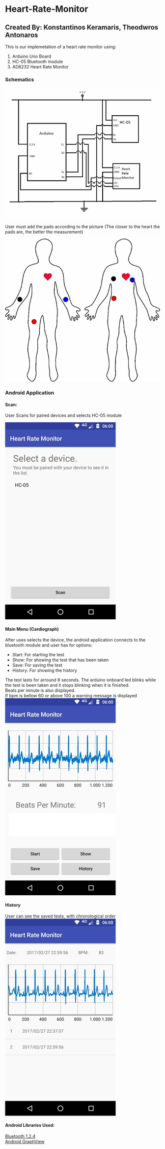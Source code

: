 # Heart-Rate-Monitor
## Created By: Konstantinos Keramaris, Theodwros Antonaros

This is our implemetation of a heart rate monitor using:
1. Arduino Uno Board
2. HC-05 Bluetooth module
3. AD8232 Heart Rate Monitor

### Schematics

![schematics](images/Schematics.png)

User must add the pads according to the picture
(The closer to the heart the pads are, the better the measurement)

![body](/images/Body.jpg)

### Android Application
#### Scan: <br />
User Scans for paired devices and selects HC-05 module

![scan](/images/Scan.jpg)


#### Main Menu (Cardiograph) <br />
After uses selects the device, the android application connects to the bluetooth module and user has for options: <br />
* Start: For starting the test
* Show: For showing the test that has been taken
* Save: For saving the test
* History: For showing the history

The test lasts for arround 8 seconds. The arduino onboard led blinks while the test is been taken and it stops blinking when it is finished. <br />
Beats per minute is also displayed. <br />
If bpm is bellow 60 or above 100 a warning message is displayed <br />
![mainMenu](/images/MainMenu.jpg) <br />
#### History <br />
User can see the saved tests, with chronological order <br />
![history](/images/History.jpg) <br />

#### Android Libraries Used: <br />
[Bluetooth 1.2.4](https://github.com/omaflak/Bluetooth-Library) <br />
[Android GraphView](http://www.android-graphview.org/)
